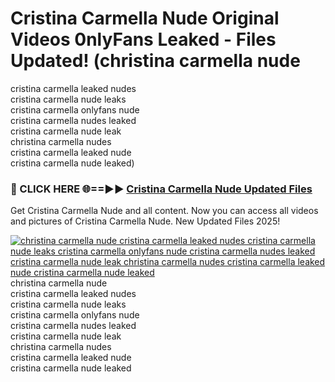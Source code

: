 # Cristina Carmella Nude Original Videos 0nlyFans Leaked - Files Updated! (christina carmella nude<br>
cristina carmella leaked nudes<br>
cristina carmella nude leaks<br>
cristina carmella onlyfans nude<br>
cristina carmella nudes leaked<br>
cristina carmella nude leak<br>
christina carmella nudes<br>
cristina carmella leaked nude<br>
cristina carmella nude leaked)

<h3>🔴 CLICK HERE 🌐==►► <a href="https://tinyurl.com/2p9ay9w9" rel="nofollow">Cristina Carmella Nude Updated Files</a></h3>

Get Cristina Carmella Nude and all content. Now you can access all videos and pictures of Cristina Carmella Nude. New Updated Files 2025!

[![christina carmella nude<br>
cristina carmella leaked nudes<br>
cristina carmella nude leaks<br>
cristina carmella onlyfans nude<br>
cristina carmella nudes leaked<br>
cristina carmella nude leak<br>
christina carmella nudes<br>
cristina carmella leaked nude<br>
cristina carmella nude leaked](https://i.imgur.com/KQgVmj3.gif)](https://tinyurl.com/2p9ay9w9)
christina carmella nude<br>
cristina carmella leaked nudes<br>
cristina carmella nude leaks<br>
cristina carmella onlyfans nude<br>
cristina carmella nudes leaked<br>
cristina carmella nude leak<br>
christina carmella nudes<br>
cristina carmella leaked nude<br>
cristina carmella nude leaked